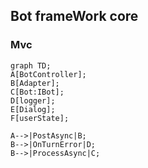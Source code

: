 ## Bot frameWork core
### Mvc
```mermaid
graph TD;
A[BotController];
B[Adapter];
C[Bot:IBot];
D[logger];
E[Dialog];
F[userState];

A-->|PostAsync|B;
B-->|OnTurnError|D;
B-->|ProcessAsync|C; 

```